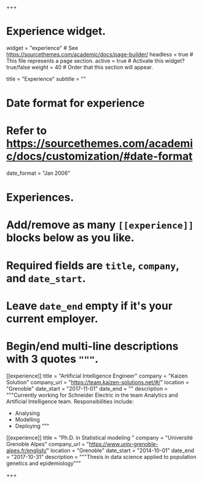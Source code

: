 +++
# Experience widget.
widget = "experience"  # See https://sourcethemes.com/academic/docs/page-builder/
headless = true  # This file represents a page section.
active = true  # Activate this widget? true/false
weight = 40  # Order that this section will appear.

title = "Experience"
subtitle = ""

# Date format for experience
#   Refer to https://sourcethemes.com/academic/docs/customization/#date-format
date_format = "Jan 2006"

# Experiences.
#   Add/remove as many `[[experience]]` blocks below as you like.
#   Required fields are `title`, `company`, and `date_start`.
#   Leave `date_end` empty if it's your current employer.
#   Begin/end multi-line descriptions with 3 quotes `"""`.
[[experience]]
  title = "Artificial Intelligence Engineer"
  company = "Kaizen Solution"
  company_url = "https://team.kaizen-solutions.net/#/"
  location = "Grenoble"
  date_start = "2017-11-01"
  date_end = ""
  description = """Currently working for Schneider Electric in the team Analytics and Artificial Intelligence team.
  Responsibilities include:
  
  * Analysing
  * Modelling
  * Deploying
  """

[[experience]]
  title = "Ph.D. in Statistical modeling "
  company = "Université Grenoble Alpes"
  company_url = "https://www.univ-grenoble-alpes.fr/english/"
  location = "Grenoble"
  date_start = "2014-10-01"
  date_end = "2017-10-31"
  description = """Thesis in data science applied to population genetics and epidemiology"""

+++

